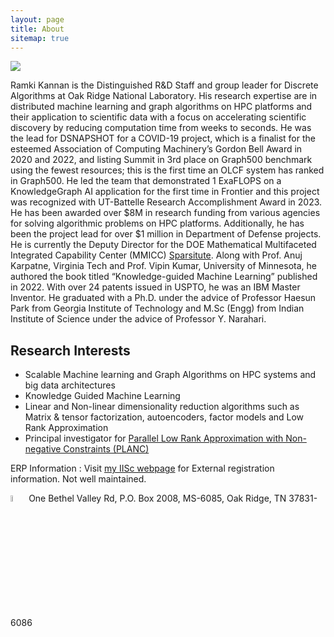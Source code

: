 ```yaml
---
layout: page
title: About
sitemap: true
---
```


<img src="../figs/2021-P02893.jpg">

Ramki Kannan is the Distinguished R&D Staff and group leader for Discrete Algorithms at Oak Ridge National Laboratory. His research expertise are in distributed machine learning and graph algorithms on HPC platforms and their application to scientific data with a focus on accelerating scientific discovery by reducing computation time from weeks to seconds. He was the lead for DSNAPSHOT for a COVID-19 project, which is a finalist for the esteemed Association of Computing Machinery’s Gordon Bell Award in 2020 and 2022, and listing Summit in 3rd place on Graph500 benchmark using the fewest resources; this is the first time an OLCF system has ranked in Graph500. He led the team that demonstrated 1 ExaFLOPS on a KnowledgeGraph AI application for the first time in Frontier and this project was recognized with UT-Battelle Research Accomplishment Award in 2023. He has been awarded over $8M in research funding from various agencies for solving algorithmic problems on HPC platforms. Additionally, he has been the project lead for over $1 million in Department of Defense projects. He is currently the Deputy Director for the DOE Mathematical Multifaceted Integrated Capability Center (MMICC) [Sparsitute](https://sparsitute.lbl.gov).  Along with Prof. Anuj Karpatne, Virginia Tech and Prof. Vipin Kumar, University of Minnesota, he authored the book titled “Knowledge-guided Machine Learning” published in 2022. With over 24 patents issued in USPTO, he was an IBM Master Inventor. He graduated with a Ph.D. under the advice of Professor Haesun Park from Georgia Institute of Technology and M.Sc (Engg) from Indian Institute of Science under the advice of Professor Y. Narahari.

## Research Interests 

* Scalable Machine learning and Graph Algorithms on HPC systems and big data architectures
* Knowledge Guided Machine Learning
* Linear and Non-linear dimensionality reduction algorithms such as Matrix & tensor factorization, autoencoders, factor models and Low Rank Approximation
* Principal investigator for [Parallel Low Rank Approximation with Non-negative Constraints (PLANC)](https://ramkikannan.github.io/planc-api)

ERP Information : Visit [my IISc webpage](http://clweb.csa.iisc.ernet.in/rkrishnan/) for External registration information. Not well maintained. 

<img src="../figs/officeaddress.png" style="width:5%!important;"> 
One Bethel Valley Rd, 
P.O. Box 2008, MS-6085, 
Oak Ridge, TN 37831-6086
